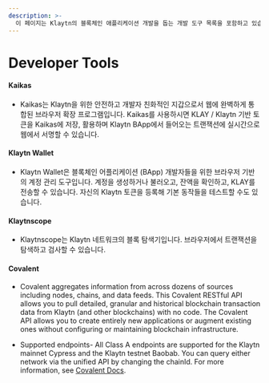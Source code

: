 ```yaml
---
description: >-
  이 페이지는 Klaytn의 블록체인 애플리케이션 개발을 돕는 개발 도구 목록을 포함하고 있습니다.
---
```


# Developer Tools<a id="developer-tools"></a>

#### Kaikas <a id="kaikas"></a>

* Kaikas는 Klaytn을 위한 안전하고 개발자 친화적인 지갑으로서 웹에 완벽하게 통합된 브라우저 확장 프로그램입니다. Kaikas를 사용하시면 KLAY / Klaytn 기반 토큰을 Kaikas에 저장, 활용하며 Klaytn BApp에서 들어오는 트랜잭션에 실시간으로 웹에서 서명할 수 있습니다.

#### Klaytn Wallet  <a id="klaytn-wallet"></a>

* Klaytn Wallet은 블록체인 어플리케이션 \(BApp\) 개발자들을 위한 브라우저 기반의 계정 관리 도구입니다. 계정을 생성하거나 불러오고, 잔액을 확인하고, KLAY를 전송할 수 있습니다. 자신의 Klaytn 토큰을 등록해 기본 동작들을 테스트할 수도 있습니다.

#### Klaytnscope <a id="klaytnscope"></a>

* Klaytnscope는 Klaytn 네트워크의 블록 탐색기입니다. 브라우저에서 트랜잭션을 탐색하고 검사할 수 있습니다.

#### Covalent <a id="Covalent"></a>

* Covalent aggregates information from across dozens of sources including nodes, chains, and data feeds. This Covalent RESTful API allows you to pull detailed, granular and historical blockchain transaction data from Klaytn (and other blockchains) with no code. The Covalent API allows you to create entirely new applications or augment existing ones without configuring or maintaining blockchain infrastructure.

* Supported endpoints- All Class A endpoints are supported for the Klaytn mainnet Cypress and the Klaytn testnet Baobab. You can query either network via the unified API by changing the chainId. For more information, see [Covalent Docs](https://www.covalenthq.com/docs/networks/klaytn#supported-endpoints).